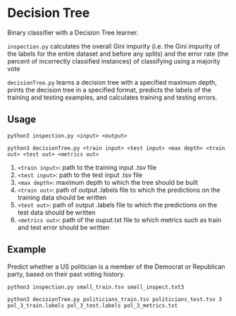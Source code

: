 # Decision Tree
Binary classifier with a Decision Tree learner.

`inspection.py` 
calculates the overall Gini impurity (i.e. the Gini impurity of the labels for the entire dataset and before any splits) and the error rate (the percent of incorrectly classified instances) of classifying using a majority vote 

`decisionTree.py`
learns a decision tree with a specified maximum depth, prints the decision tree in a specified format, predicts the labels of the training and testing examples, and calculates training and testing errors.

## Usage
    python3 inspection.py <input> <output>

    python3 decisionTree.py <train input> <test input> <max depth> <train out> <test out> <metrics out>
1. `<train input>`: path to the training input .tsv file
2. `<test input>`: path to the test input .tsv file 
3. `<max depth>`: maximum depth to which the tree should be built
4. `<train out>`: path of output .labels file to which the predictions on the training data should be written
5. `<test out>`: path of output .labels file to which the predictions on the test data should be written
6. `<metrics out>`: path of the ouput.txt file to which metrics such as train and test error should be written

## Example
Predict whether a US politician is a member of the Democrat or Republican party, based on their past voting history.

    python3 inspection.py small_train.tsv small_inspect.txt3
    
    python3 decisionTree.py politicians_train.tsv politicians_test.tsv 3 pol_3_train.labels pol_3_test.labels pol_3_metrics.txt